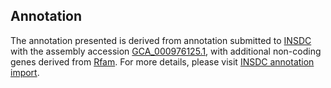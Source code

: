 

Annotation
----------

The annotation presented is derived from annotation submitted to
[INSDC](http://www.insdc.org) with the assembly accession
[GCA\_000976125.1](http://www.ebi.ac.uk/ena/data/view/GCA_000976125.1),
with additional non-coding genes derived from
[Rfam](http://rfam.xfam.org/). For more details, please visit [INSDC
annotation
import](http://ensemblgenomes.org/info/data/insdc_annotation).
